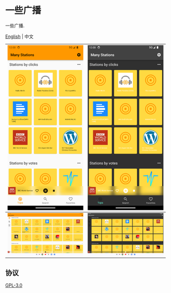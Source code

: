 # 一些广播

一些广播.

[English](./README.md) | 中文

| ![](./app-mobile.png) | ![](./app-mobile-dark.png) |
| --------------------- | -------------------------- |
| ![](./app-tablet.png) | ![](./app-tablet-dark.png) |

## 协议

[GPL-3.0](LICENSE)
